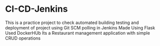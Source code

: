 # CI-CD-Jenkins
This is a practice project to check automated building testing and deployment of project using Git SCM polling in Jenkins
Made Using Flask
Used DockerHUb
Its a Restaurant management application with simple CRUD operations

